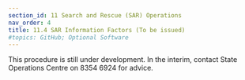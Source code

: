 ```yaml
---
section_id: 11 Search and Rescue (SAR) Operations
nav_order: 4
title: 11.4 SAR Information Factors (To be issued)
#topics: GitHub; Optional Software
---
```


This procedure is still under development. In the interim, contact State Operations Centre on 8354 6924 for advice.